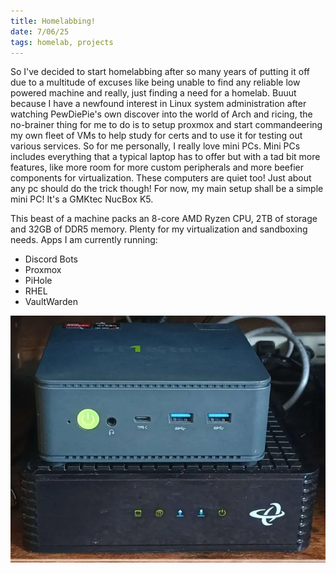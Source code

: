 ```yaml
---
title: Homelabbing!
date: 7/06/25
tags: homelab, projects
---
```


So I've decided to start homelabbing after so many years of putting it off due to a multitude of excuses like being unable to find any reliable low powered machine and really, just finding a need for a homelab. Buuut because I have a newfound interest in Linux system administration after watching PewDiePie's own discover into the world of Arch and ricing, the no-brainer thing for me to do is to setup proxmox and start commandeering my own fleet of VMs to help study for certs and to use it for testing out various services. So for me personally, I really love mini PCs. Mini PCs includes everything that a typical laptop has to offer but with a tad bit more features, like more room for more custom peripherals and more beefier components for virtualization. These computers are quiet too! Just about any pc should do the trick though! For now, my main setup shall be a simple mini PC! It's a GMKtec NucBox K5.

This beast of a machine packs an 8-core AMD Ryzen CPU, 2TB of storage and 32GB of DDR5 memory. Plenty for my
virtualization and sandboxing needs.  Apps I am currently running:

- Discord Bots
- Proxmox
- PiHole
- RHEL
- VaultWarden

![homelab mini pc](media/homelab.png)

